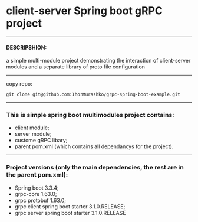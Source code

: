 # client-server Spring boot gRPC project
<hr>

#### DESCRIPSHION: ####
a simple multi-module project demonstrating the interaction of client-server modules and a separate library of proto file configuration
<hr>
 copy repo:
 
    git clone git@github.com:IhorMurashko/grpc-spring-boot-example.git
<hr>

### This is simple spring boot multimodules project contains:

* client module;
* server module;
* custome gRPC libary;
* parent pom.xml (which contains all dependancys for the project).
<hr>

### Project versions (only the main dependencies, the rest are in the parent pom.xml):
* Spring boot 3.3.4;
* grpc-core 1.63.0;
* grpc protobuf 1.63.0;
* grpc client spring boot starter 3.1.0.RELEASE;
* grpc server spring boot starter 3.1.0.RELEASE 
  
